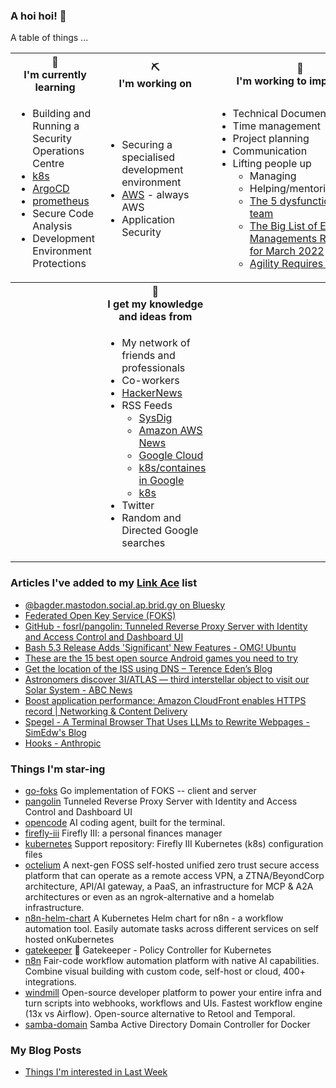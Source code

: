 ### A hoi hoi! 👋

A table of things ...

<table>
    <tr>
        <th>🌱<br/>I'm currently learning</th>
        <th>⛏<br/> I'm working on</th>
        <th>🚧<br/>I'm working to improve on</th>
    </tr>
    <tr>
        <td>
            <ul>
                <li>Building and Running a Security Operations Centre</li>
                <li><a href="https://kubernetes.io/">k8s</a></li>
                <li><a href="https://argoproj.github.io/">ArgoCD</a></li>
                <li><a href="https://prometheus.io/">prometheus</a></li>
                <li>Secure Code Analysis</li>
                <li>Development Environment Protections</li>
            </ul>
        </td>
        <td>
            <ul>
                <li>Securing a specialised development environment</li>
                <li><a href="https://aws.amazon.com/">AWS</a> - always AWS</li>
                <li>Application Security</li>
            </ul>
        </td>
        <td>
            <ul>
                <li>Technical Documentation</li>
                <li>Time management</li>
                <li>Project planning</li>
                <li>Communication</li>
                <li>Lifting people up
                    <ul>
                      <li>Managing</li>
                      <li>Helping/mentoring/coaching</li>
                      <li><a href="https://valid.com/5-dysfunctions-of-a-team/">The 5 dysfunctions of a team</a></li>
                      <li><a href="https://practicallyleading.dev/the-big-list-of-engineering-management-resources-march-2022">The Big List of Engineering Managements Resources - for March 2022</a></li>
                      <li><a href="https://www.industriallogic.com/blog/agility-requires-balance/">Agility Requires Balance</a></li>
                    </ul>
                </li>
            </ul>
        </td>
    </tr>
    <tr>
        <th>&nbsp;</th>
        <th>🏫<br/>I get my knowledge and ideas from</th>
        <th>&nbsp;</th>
    </tr>
    <tr>
        <td>&nbsp;</td>
        <td>
            <ul>
                <li>My network of friends and professionals</li>
                <li>Co-workers</li>
                <li><a href="https://news.ycombinator.com/">HackerNews</a></li>
                <li>RSS Feeds
                    <ul>
                        <li><a href="http://fetchrss.com/rss/5b4e9e358a93f8cc058b4567960404014.xml">SysDig</a></li>
                        <li><a href="https://aws.amazon.com/new/feed/">Amazon AWS News</a></li>
                        <li><a href="https://cloudblog.withgoogle.com/rss/">Google Cloud</a></li>
                        <li><a href="https://cloudblog.withgoogle.com/products/containers-kubernetes/rss/">k8s/containes in Google</a></li>
                        <li><a href="https://kubernetes.io/feed.xml">k8s</a></li>
                    </ul>
                </li>
                <li>Twitter</li>
                <li>Random and Directed Google searches</li>
            </ul>
        </td>
        <td>&nbsp;</td>
    </tr>
</table>

### Articles I've added to my [Link Ace](https://links.pgmac.net.au/) list

* [@bagder.mastodon.social.ap.brid.gy on Bluesky](https://bsky.app/profile/bagder.mastodon.social.ap.brid.gy/post/3ltodxecunfy2)
* [Federated Open Key Service (FOKS)](https://foks.pub/)
* [GitHub - fosrl/pangolin: Tunneled Reverse Proxy Server with Identity and Access Control and Dashboard UI](https://github.com/fosrl/pangolin)
* [Bash 5.3 Release Adds 'Significant' New Features - OMG! Ubuntu](https://www.omgubuntu.co.uk/2025/07/bash-5-3-new-features/)
* [These are the 15 best open source Android games you need to try](https://www.androidauthority.com/best-open-source-android-games-3571204/)
* [Get the location of the ISS using DNS – Terence Eden’s Blog](https://shkspr.mobi/blog/2025/07/get-the-location-of-the-iss-using-dns/)
* [Astronomers discover 3I/ATLAS — third interstellar object to visit our Solar System - ABC News](https://www.abc.net.au/news/science/2025-07-03/3i-atlas-a11pl3z-interstellar-object-in-our-solar-system/105489180)
* [Boost application performance: Amazon CloudFront enables HTTPS record | Networking & Content Delivery](https://aws.amazon.com/blogs/networking-and-content-delivery/boost-application-performance-amazon-cloudfront-enables-https-record/)
* [Spegel - A Terminal Browser That Uses LLMs to Rewrite Webpages - SimEdw's Blog](https://simedw.com/2025/06/23/introducing-spegel/)
* [Hooks - Anthropic](https://docs.anthropic.com/en/docs/claude-code/hooks)

### Things I'm star-ing

* [go-foks](https://github.com/foks-proj/go-foks)
  Go implementation of FOKS -- client and server
* [pangolin](https://github.com/fosrl/pangolin)
  Tunneled Reverse Proxy Server with Identity and Access Control and Dashboard UI
* [opencode](https://github.com/sst/opencode)
  AI coding agent, built for the terminal.
* [firefly-iii](https://github.com/firefly-iii/firefly-iii)
  Firefly III: a personal finances manager
* [kubernetes](https://github.com/firefly-iii/kubernetes)
  Support repository: Firefly III Kubernetes (k8s) configuration files
* [octelium](https://github.com/octelium/octelium)
  A next-gen FOSS self-hosted unified zero trust secure access platform that can operate as a remote access VPN, a ZTNA/BeyondCorp architecture, API/AI gateway, a PaaS, an infrastructure for MCP & A2A architectures or even as an ngrok-alternative and a homelab infrastructure.
* [n8n-helm-chart](https://github.com/8gears/n8n-helm-chart)
  A Kubernetes Helm chart for n8n - a workflow automation tool. Easily automate tasks across different services on self hosted onKubernetes
* [gatekeeper](https://github.com/open-policy-agent/gatekeeper)
  🐊 Gatekeeper - Policy Controller for Kubernetes
* [n8n](https://github.com/n8n-io/n8n)
  Fair-code workflow automation platform with native AI capabilities. Combine visual building with custom code, self-host or cloud, 400+ integrations.
* [windmill](https://github.com/windmill-labs/windmill)
  Open-source developer platform to power your entire infra and turn scripts into webhooks, workflows and UIs. Fastest workflow engine (13x vs Airflow). Open-source alternative to Retool and Temporal.
* [samba-domain](https://github.com/Fmstrat/samba-domain)
  Samba Active Directory Domain Controller for Docker

### My Blog Posts

* [Things I'm interested in Last Week](https://pgmac.net.au/last-week/)
